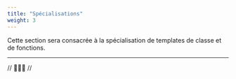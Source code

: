 ```yaml
---
title: "Spécialisations"
weight: 3
---
```


Cette section sera consacrée à la spécialisation de templates de classe et de fonctions.

---

// 🚧🚥🔨 //
